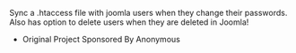 Sync a .htaccess file with joomla users when they change their passwords. Also has option to delete users when they are deleted in Joomla!

- Original Project Sponsored By Anonymous
